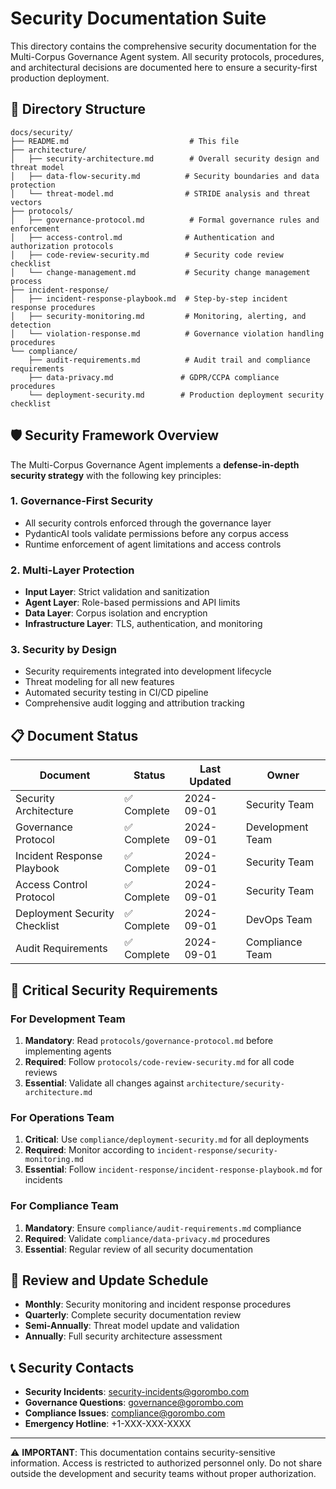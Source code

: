 # Security Documentation Suite

This directory contains the comprehensive security documentation for the Multi-Corpus Governance Agent system. All security protocols, procedures, and architectural decisions are documented here to ensure a security-first production deployment.

## 📁 Directory Structure

```
docs/security/
├── README.md                           # This file
├── architecture/
│   ├── security-architecture.md        # Overall security design and threat model
│   ├── data-flow-security.md          # Security boundaries and data protection
│   └── threat-model.md                # STRIDE analysis and threat vectors
├── protocols/
│   ├── governance-protocol.md          # Formal governance rules and enforcement
│   ├── access-control.md              # Authentication and authorization protocols
│   ├── code-review-security.md        # Security code review checklist
│   └── change-management.md           # Security change management process
├── incident-response/
│   ├── incident-response-playbook.md  # Step-by-step incident response procedures
│   ├── security-monitoring.md         # Monitoring, alerting, and detection
│   └── violation-response.md          # Governance violation handling procedures
└── compliance/
    ├── audit-requirements.md          # Audit trail and compliance requirements
    ├── data-privacy.md               # GDPR/CCPA compliance procedures
    └── deployment-security.md        # Production deployment security checklist
```

## 🛡️ Security Framework Overview

The Multi-Corpus Governance Agent implements a **defense-in-depth security strategy** with the following key principles:

### 1. **Governance-First Security**
- All security controls enforced through the governance layer
- PydanticAI tools validate permissions before any corpus access
- Runtime enforcement of agent limitations and access controls

### 2. **Multi-Layer Protection**
- **Input Layer**: Strict validation and sanitization
- **Agent Layer**: Role-based permissions and API limits
- **Data Layer**: Corpus isolation and encryption
- **Infrastructure Layer**: TLS, authentication, and monitoring

### 3. **Security by Design**
- Security requirements integrated into development lifecycle
- Threat modeling for all new features
- Automated security testing in CI/CD pipeline
- Comprehensive audit logging and attribution tracking

## 📋 Document Status

| Document | Status | Last Updated | Owner |
|----------|--------|--------------|-------|
| Security Architecture | ✅ Complete | 2024-09-01 | Security Team |
| Governance Protocol | ✅ Complete | 2024-09-01 | Development Team |
| Incident Response Playbook | ✅ Complete | 2024-09-01 | Security Team |
| Access Control Protocol | ✅ Complete | 2024-09-01 | Security Team |
| Deployment Security Checklist | ✅ Complete | 2024-09-01 | DevOps Team |
| Audit Requirements | ✅ Complete | 2024-09-01 | Compliance Team |

## 🚨 Critical Security Requirements

### For Development Team
1. **Mandatory**: Read `protocols/governance-protocol.md` before implementing agents
2. **Required**: Follow `protocols/code-review-security.md` for all code reviews
3. **Essential**: Validate all changes against `architecture/security-architecture.md`

### For Operations Team  
1. **Critical**: Use `compliance/deployment-security.md` for all deployments
2. **Required**: Monitor according to `incident-response/security-monitoring.md`
3. **Essential**: Follow `incident-response/incident-response-playbook.md` for incidents

### For Compliance Team
1. **Mandatory**: Ensure `compliance/audit-requirements.md` compliance
2. **Required**: Validate `compliance/data-privacy.md` procedures
3. **Essential**: Regular review of all security documentation

## 🔄 Review and Update Schedule

- **Monthly**: Security monitoring and incident response procedures
- **Quarterly**: Complete security documentation review
- **Semi-Annually**: Threat model update and validation
- **Annually**: Full security architecture assessment

## 📞 Security Contacts

- **Security Incidents**: security-incidents@gorombo.com
- **Governance Questions**: governance@gorombo.com  
- **Compliance Issues**: compliance@gorombo.com
- **Emergency Hotline**: +1-XXX-XXX-XXXX

---

⚠️ **IMPORTANT**: This documentation contains security-sensitive information. Access is restricted to authorized personnel only. Do not share outside the development and security teams without proper authorization.